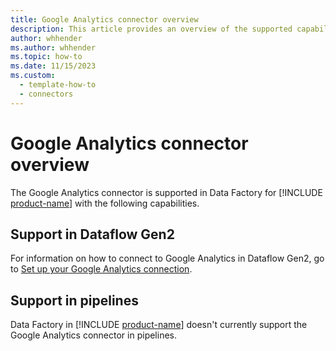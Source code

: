 ```yaml
---
title: Google Analytics connector overview
description: This article provides an overview of the supported capabilities of the Google Analytics connector.
author: whhender
ms.author: whhender
ms.topic: how-to
ms.date: 11/15/2023
ms.custom:
  - template-how-to
  - connectors
---
```


# Google Analytics connector overview

The Google Analytics connector is supported in Data Factory for [!INCLUDE [product-name](../includes/product-name.md)] with the following capabilities.


## Support in Dataflow Gen2

For information on how to connect to Google Analytics in Dataflow Gen2, go to [Set up your Google Analytics connection](connector-google-analytics.md).

## Support in pipelines

Data Factory in [!INCLUDE [product-name](../includes/product-name.md)] doesn't currently support the Google Analytics connector in pipelines.

